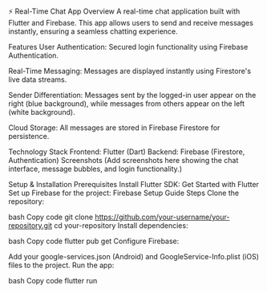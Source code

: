 ⚡️ Real-Time Chat App
Overview
A real-time chat application built with Flutter and Firebase. This app allows users to send and receive messages instantly, ensuring a seamless chatting experience.

Features
User Authentication:
Secured login functionality using Firebase Authentication.

Real-Time Messaging:
Messages are displayed instantly using Firestore's live data streams.

Sender Differentiation:
Messages sent by the logged-in user appear on the right (blue background), while messages from others appear on the left (white background).

Cloud Storage:
All messages are stored in Firebase Firestore for persistence.

Technology Stack
Frontend: Flutter (Dart)
Backend: Firebase (Firestore, Authentication)
Screenshots
(Add screenshots here showing the chat interface, message bubbles, and login functionality.)

Setup & Installation
Prerequisites
Install Flutter SDK: Get Started with Flutter
Set up Firebase for the project: Firebase Setup Guide
Steps
Clone the repository:

bash
Copy code
git clone https://github.com/your-username/your-repository.git
cd your-repository
Install dependencies:

bash
Copy code
flutter pub get
Configure Firebase:

Add your google-services.json (Android) and GoogleService-Info.plist (iOS) files to the project.
Run the app:

bash
Copy code
flutter run
